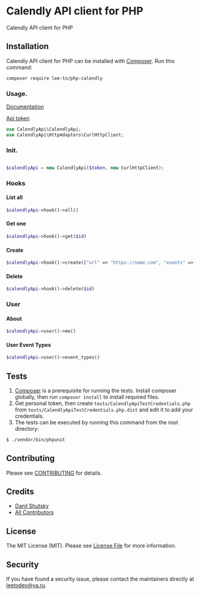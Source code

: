 # Calendly API client for PHP

Calendly API client for PHP

## Installation

Calendly API client for PHP can be installed with [Composer](https://getcomposer.org/). Run this command:

```sh
composer require lee-to/php-calendly
```

### Usage.

[Documentation](https://developer.calendly.com)

[Api token](https://calendly.com/integrations)

```php
use CalendlyApi\CalendlyApi;
use CalendlyApi\HttpAdapters\CurlHttpClient;
```

### Init.

```php

$calendlyApi = new CalendlyApi($token, new CurlHttpClient);
```


### Hooks
#### List all

``` php
$calendlyApi->hook()->all()
```

#### Get one

``` php
$calendlyApi->hook()->get($id)
```

#### Create

``` php
$calendlyApi->hook()->create(["url" => "https://name.com", "events" => ["invitee.created"]])
```

#### Delete

``` php
$calendlyApi->hook()->delete($id)
```

### User
#### About

``` php
$calendlyApi->user()->me()
```

#### User Event Types

``` php
$calendlyApi->user()->event_types()
```


## Tests

1. [Composer](https://getcomposer.org/) is a prerequisite for running the tests. Install composer globally, then run `composer install` to install required files.
2. Get personal token, then create `tests/CalendlyApiTestCredentials.php` from `tests/CalendlyApiTestCredentials.php.dist` and edit it to add your credentials.
3. The tests can be executed by running this command from the root directory:

```bash
$ ./vendor/bin/phpunit
```

## Contributing

Please see [CONTRIBUTING](CONTRIBUTING.md) for details.

## Credits

- [Danil Shutsky](https://github.com/lee-to)
- [All Contributors](../../contributors)

## License

The MIT License (MIT). Please see [License File](LICENSE.md) for more information.

## Security

If you have found a security issue, please contact the maintainers directly at [leetodev@ya.ru](mailto:leetodev@ya.ru).